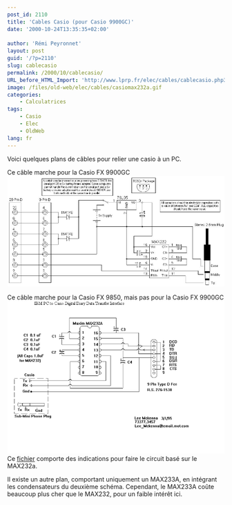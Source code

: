 ```yaml
---
post_id: 2110
title: 'Cables Casio (pour Casio 9900GC)'
date: '2000-10-24T13:35:35+02:00'

author: 'Rémi Peyronnet'
layout: post
guid: '/?p=2110'
slug: cablecasio
permalink: /2000/10/cablecasio/
URL_before_HTML_Import: 'http://www.lprp.fr/elec/cables/cablecasio.php3'
image: /files/old-web/elec/cables/casiomax232a.gif
categories:
    - Calculatrices
tags:
    - Casio
    - Elec
    - OldWeb
lang: fr
---
```


Voici quelques plans de câbles pour relier une casio à un PC.

Ce câble marche pour la Casio FX 9900GC  
![](/files/old-web/elec/cables/cablemaxx232univr.jpg)

Ce câble marche pour la Casio FX 9850, mais pas pour la Casio FX 9900GC  
![](/files/old-web/elec/cables/casiomax232a.gif)  
Ce [fichier](/files/old-web/elec/cables/casiointerf.txt) comporte des indications pour faire le circuit basé sur le MAX232a.

Il existe un autre plan, comportant uniquement un MAX233A, en intégrant les condensateurs du deuxième schéma. Cependant, le MAX233A coûte beaucoup plus cher que le MAX232, pour un faible intérêt ici.